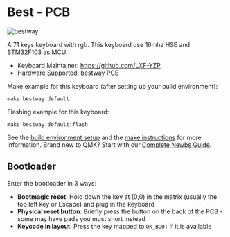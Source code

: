 # Best - PCB

![bestway](https://i.imgur.com/5q7i7ayh.jpg)

A 71 keys keyboard with rgb.
This keyboard use 16mhz HSE and STM32F103 as MCU.

* Keyboard Maintainer: https://github.com/LXF-YZP
* Hardware Supported: bestway PCB

Make example for this keyboard (after setting up your build environment):
    
    make bestway:default
    
Flashing example for this keyboard:

    make bestway:default:flash
    
See the [build environment setup](https://docs.qmk.fm/#/getting_started_build_tools) and the [make instructions](https://docs.qmk.fm/#/getting_started_make_guide) for more information. Brand new to QMK? Start with our [Complete Newbs Guide](https://docs.qmk.fm/#/newbs).

## Bootloader

Enter the bootloader in 3 ways:

* **Bootmagic reset**: Hold down the key at (0,0) in the matrix (usually the top left key or Escape) and plug in the keyboard
* **Physical reset button**: Briefly press the button on the back of the PCB - some may have pads you must short instead
* **Keycode in layout**: Press the key mapped to `QK_BOOT` if it is available